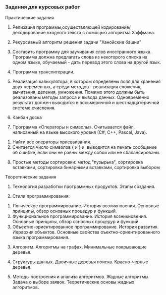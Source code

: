 <h3>Задания для курсовых работ</h3>

<bold>Практические задания</bold>

1. Релизация программы,осуществляющей кодирование/декодирование входного текста с помощью алгоритма Хаффмана. 

2. Рекурсивный алгоритм решения задачи "Ханойские башни"

3. Составить программу для заучивания слов иностранного языка. Программа должна предлагать слова из некоторого списка на одном языке, обучаемый - дать перевод этого слова на другой язык.

4. Программа транслитерации.

5. Реализация калькулятора, в котором определены поля для хранения двух переменных, а среди методов - реализация сложения, вычитания, деления, умножения. Помимо этого должны быть реализованы методы запроса и вывода данных. Одновременно результат должен выводится в восьмеричной и шестнадцатеричной системе счисления.

6. Канбан доска

7. Программа «Операторы и символы». Считывается файл,  написанный на языке высокого уровня (С#, C++, Pascal, Java). 
1) Найти все операторы присваивания.
2) Cчитается число символов { и } и  выводится на печать сообщение об ошибке, если они не равны между собой или не сбалансированы.

8. Простые методы сортировки: метод "пузырька", сортировка вставками, сортировка бинарными вставками, сортировка выбором

<bold>Теоретические задания</bold>

1. Технология разработки программных продуктов. Этапы создания.

2. Стили программирования:
1) Логическое программирование. История возникновения. Основные принципы, обзор основных процедур и функций. 
2) Функциональное программирование. История возникновения. Основные принципы, обзор основных процедур и функций.
3) Oбъектно-ориентированное программирование. История развития. Иерархия объектов. Основные свойства оъектно-ориентированного языка программирования.

3. Алгоритм. Алгоритмы на графах. Минимальные покрывающие деревья.

4. Структуры данных. Двоичные деревья поиска. Красно-черные деревья.

5. Методы построения и анализа алгоритмов. Жадные алгоритмы. Задача о выборе заявок. Теоретические основы жадных алгоритмов. 


